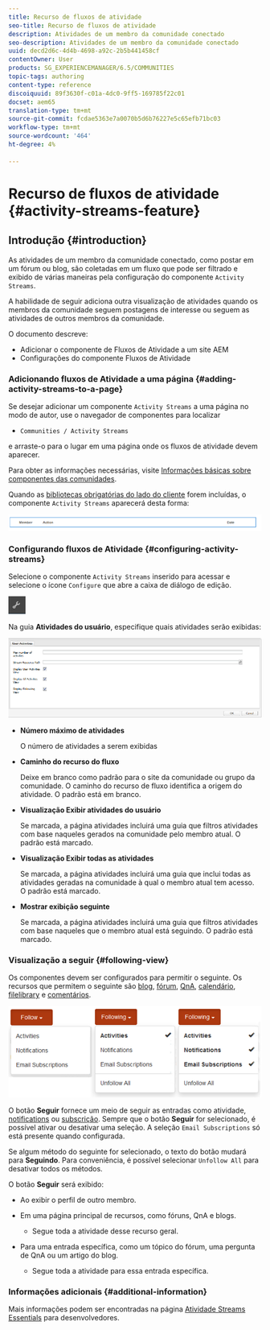 ```yaml
---
title: Recurso de fluxos de atividade
seo-title: Recurso de fluxos de atividade
description: Atividades de um membro da comunidade conectado
seo-description: Atividades de um membro da comunidade conectado
uuid: decd2d6c-4d4b-4698-a92c-2b5b441458cf
contentOwner: User
products: SG_EXPERIENCEMANAGER/6.5/COMMUNITIES
topic-tags: authoring
content-type: reference
discoiquuid: 89f3630f-c01a-4dc0-9ff5-169785f22c01
docset: aem65
translation-type: tm+mt
source-git-commit: fcdae5363e7a0070b5d6b76227e5c65efb71bc03
workflow-type: tm+mt
source-wordcount: '464'
ht-degree: 4%

---
```



# Recurso de fluxos de atividade {#activity-streams-feature}

## Introdução {#introduction}

As atividades de um membro da comunidade conectado, como postar em um fórum ou blog, são coletadas em um fluxo que pode ser filtrado e exibido de várias maneiras pela configuração do componente `Activity Streams`.

A habilidade de seguir adiciona outra visualização de atividades quando os membros da comunidade seguem postagens de interesse ou seguem as atividades de outros membros da comunidade.

O documento descreve:

* Adicionar o componente de Fluxos de Atividade a um site AEM
* Configurações do componente Fluxos de Atividade

### Adicionando fluxos de Atividade a uma página {#adding-activity-streams-to-a-page}

Se desejar adicionar um componente `Activity Streams` a uma página no modo de autor, use o navegador de componentes para localizar

* `Communities / Activity Streams`

e arraste-o para o lugar em uma página onde os fluxos de atividade devem aparecer.

Para obter as informações necessárias, visite [Informações básicas sobre componentes das comunidades](/help/communities/basics.md).

Quando as [bibliotecas obrigatórias do lado do cliente](/help/communities/essentials-activities.md#essentials-for-client-side) forem incluídas, o componente `Activity Streams` aparecerá desta forma:

![atividades](assets/activity-component.png)

### Configurando fluxos de Atividade {#configuring-activity-streams}

Selecione o componente `Activity Streams` inserido para acessar e selecione o ícone `Configure` que abre a caixa de diálogo de edição.

![configure](assets/configure-new.png)

Na guia **Atividades do usuário**, especifique quais atividades serão exibidas:

![atividades do usuário](assets/user-activities.png)

* **Número máximo de atividades**

   O número de atividades a serem exibidas

* **Caminho do recurso do fluxo**

   Deixe em branco como padrão para o site da comunidade ou grupo da comunidade. O caminho do recurso de fluxo identifica a origem do atividade. O padrão está em branco.

* **Visualização Exibir atividades do usuário**

   Se marcada, a página atividades incluirá uma guia que filtros atividades com base naqueles gerados na comunidade pelo membro atual. O padrão está marcado.

* **Visualização Exibir todas as atividades**

   Se marcada, a página atividades incluirá uma guia que inclui todas as atividades geradas na comunidade à qual o membro atual tem acesso. O padrão está marcado.

* **Mostrar exibição seguinte**

   Se marcada, a página atividades incluirá uma guia que filtros atividades com base naqueles que o membro atual está seguindo. O padrão está marcado.

### Visualização a seguir {#following-view}

Os componentes devem ser configurados para permitir o seguinte. Os recursos que permitem o seguinte são [blog](/help/communities/blog-feature.md), [fórum](/help/communities/forum.md), [QnA](/help/communities/working-with-qna.md), [calendário](/help/communities/calendar.md), [filelibrary](/help/communities/file-library.md) e [comentários](/help/communities/comments.md).

![visualização seguinte](assets/following-activities.png)

O botão **Seguir** fornece um meio de seguir as entradas como atividade, [notifications](/help/communities/notifications.md) ou [subscrição](/help/communities/subscriptions.md). Sempre que o botão **Seguir** for selecionado, é possível ativar ou desativar uma seleção. A seleção `Email Subscriptions` só está presente quando configurada.

Se algum método do seguinte for selecionado, o texto do botão mudará para **Seguindo**. Para conveniência, é possível selecionar `Unfollow All` para desativar todos os métodos.

O botão **Seguir** será exibido:

* Ao exibir o perfil de outro membro.
* Em uma página principal de recursos, como fóruns, QnA e blogs.

   * Segue toda a atividade desse recurso geral.

* Para uma entrada específica, como um tópico do fórum, uma pergunta de QnA ou um artigo do blog.

   * Segue toda a atividade para essa entrada específica.

### Informações adicionais {#additional-information}

Mais informações podem ser encontradas na página [Atividade Streams Essentials](/help/communities/essentials-activities.md) para desenvolvedores.
